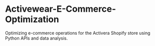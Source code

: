 # Activewear-E-Commerce-Optimization
Optimizing e-commerce operations for the Activera Shopify store using Python APIs and data analysis.
